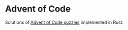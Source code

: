 # Advent of Code

Solutions of [Advent of Code puzzles](https://adventofcode.com) implemented in Rust.
